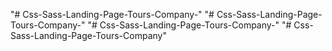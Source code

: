 
"# Css-Sass-Landing-Page-Tours-Company-" 
"# Css-Sass-Landing-Page-Tours-Company-" 
"# Css-Sass-Landing-Page-Tours-Company-" 
"# Css-Sass-Landing-Page-Tours-Company" 
